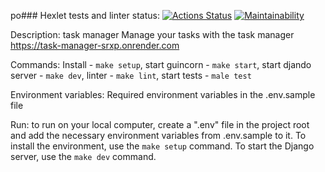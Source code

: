 po### Hexlet tests and linter status:
[![Actions Status](https://github.com/AntonLysachev/python-project-52/actions/workflows/hexlet-check.yml/badge.svg)](https://github.com/AntonLysachev/python-project-52/actions)
[![Maintainability](https://api.codeclimate.com/v1/badges/fee8742d7525473c7c2e/maintainability)](https://codeclimate.com/github/AntonLysachev/python-project-52/maintainability)

Description: task manager
             Manage your tasks with the task manager
             https://task-manager-srxp.onrender.com

Commands: 
        Install - `make setup`,
        start guincorn - `make start`,
        start djando server - `make dev`,
        linter - `make lint`,
        start tests - `male test`

Environment variables: Required environment variables in the .env.sample file

Run:
to run on your local computer, create a ".env" file in the project root and add the necessary environment variables from .env.sample to it. To install the environment, use the `make setup` command. To start the Django server, use the `make dev` command.